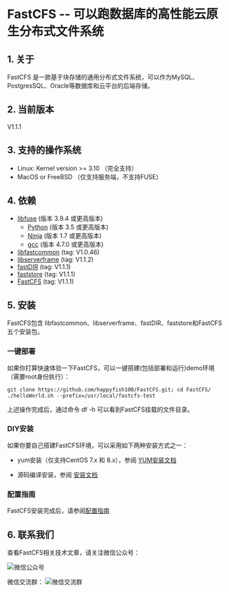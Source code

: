 # FastCFS -- 可以跑数据库的高性能云原生分布式文件系统

## 1. 关于

FastCFS 是一款基于块存储的通用分布式文件系统，可以作为MySQL、PostgresSQL、Oracle等数据库和云平台的后端存储。

## 2. 当前版本

V1.1.1

## 3. 支持的操作系统

* Linux: Kernel version >= 3.10 （完全支持） 
* MacOS or FreeBSD  （仅支持服务端，不支持FUSE）

## 4. 依赖

* [libfuse](https://github.com/libfuse/libfuse) (版本 3.9.4 或更高版本)
    * [Python](https://python.org/) (版本 3.5 或更高版本)
    * [Ninja](https://ninja-build.org/) (版本 1.7 或更高版本)
    * [gcc](https://www.gnu.org/software/gcc/) (版本 4.7.0 或更高版本)
* [libfastcommon](https://github.com/happyfish100/libfastcommon) (tag: V1.0.46)
* [libserverframe](https://github.com/happyfish100/libserverframe) (tag: V1.1.2)
* [fastDIR](https://github.com/happyfish100/fastDIR) (tag: V1.1.1)
* [faststore](https://github.com/happyfish100/faststore) (tag: V1.1.1)
* [FastCFS](https://github.com/happyfish100/FastCFS) (tag: V1.1.1)

## 5. 安装

FastCFS包含 libfastcommon、libserverframe、fastDIR、faststore和FastCFS 五个安装包。

### 一键部署

如果你打算快速体验一下FastCFS，可以一键搭建(包括部署和运行)demo环境（需要root身份执行）：
```
git clone https://github.com/happyfish100/FastCFS.git; cd FastCFS/
./helloWorld.sh --prefix=/usr/local/fastcfs-test
```

上述操作完成后，通过命令 df -h  可以看到FastCFS挂载的文件目录。

### DIY安装

如果你要自己搭建FastCFS环境，可以采用如下两种安装方式之一：

* yum安装（仅支持CentOS 7.x 和 8.x），参阅 [YUM安装文档](YUMINSTALL-zh_CN.md)

* 源码编译安装，参阅 [安装文档](INSTALL-zh_CN.md)

### 配置指南

FastCFS安装完成后，请参阅[配置指南](CONFIGURE-zh_CN.md)


## 6. 联系我们

查看FastCFS相关技术文章，请关注微信公众号：

![微信公众号](https://1moni.cn/images/fastcfs.jpg)


微信交流群：
![微信交流群](https://1moni.cn/images/fastcfsqa.jpg)
